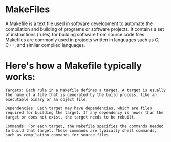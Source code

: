# MakeFiles
A Makefile is a text file used in software development to automate the compilation and building of programs or software projects. It contains a set of instructions (rules) for building software from source code files. Makefiles are commonly used in projects written in languages such as C, C++, and similar compiled languages.

# Here's how a Makefile typically works:

    Targets: Each rule in a Makefile defines a target. A target is usually the name of a file that is generated by the build process, like an executable binary or an object file.

    Dependencies: Each target may have dependencies, which are files required for building the target. If any dependency is newer than the target or does not exist, the target needs to be rebuilt.

    Commands: For each target, the Makefile specifies the commands needed to build that target. These commands are typically shell commands, such as compilation commands for source files.

